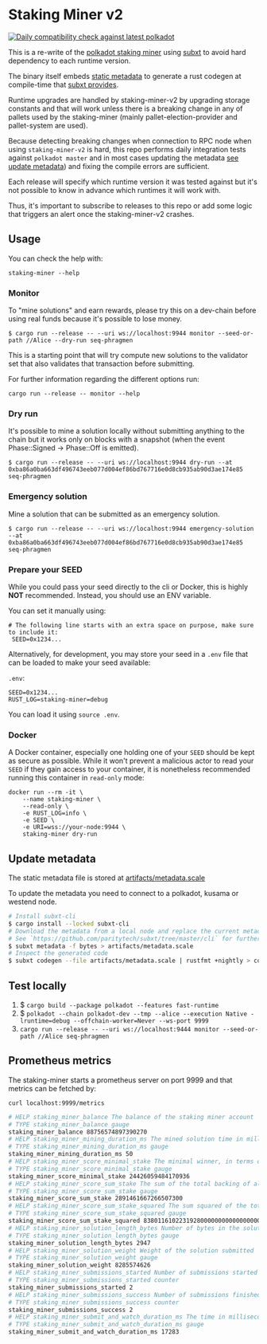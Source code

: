 # Staking Miner v2

[![Daily compatibility check against latest polkadot](https://github.com/paritytech/staking-miner-v2/actions/workflows/nightly.yml/badge.svg)](https://github.com/paritytech/staking-miner-v2/actions/workflows/nightly.yml)

This is a re-write of the [polkadot staking miner](https://github.com/paritytech/polkadot/tree/master/utils/staking-miner) using [subxt](https://github.com/paritytech/subxt) to avoid hard dependency to each runtime version.

The binary itself embeds [static metadata](./artifacts/metadata.scale) to generate a rust codegen at compile-time that [subxt provides](https://github.com/paritytech/subxt).

Runtime upgrades are handled by staking-miner-v2 by upgrading storage constants and that will work unless there is a breaking change in any of pallets used by the staking-miner (mainly pallet-election-provider and pallet-system are used).

Because detecting breaking changes when connection to RPC node when using `staking-miner-v2` is hard, this repo performs daily integration tests against `polkadot master` and in most cases updating the metadata [see update metadata](#update-metadata)) and fixing the compile errors are sufficient.

Each release will specify which runtime version it was tested against but
it's not possible to know in advance which runtimes it will work with.

Thus, it's important to subscribe to releases to this repo or add some logic that triggers an alert once the staking-miner-v2 crashes.

## Usage

You can check the help with:

```
staking-miner --help
```

### Monitor

To "mine solutions" and earn rewards, please try this on a dev-chain before using real funds because it's possible to lose money.

`$ cargo run --release -- --uri ws://localhost:9944 monitor --seed-or-path //Alice --dry-run seq-phragmen`

This is a starting point that will try compute new solutions to the validator set that also validates that
transaction before submitting.

For further information regarding the different options run:

`cargo run --release -- monitor --help`

### Dry run

It's possible to mine a solution locally without submitting anything to the chain but
it works only on blocks with a snapshot (when the event Phase::Signed → Phase::Off is emitted).

`$ cargo run --release -- --uri ws://localhost:9944 dry-run --at 0xba86a0ba663df496743eeb077d004ef86bd767716e0d8cb935ab90d3ae174e85 seq-phragmen`

### Emergency solution

Mine a solution that can be submitted as an emergency solution.

`$ cargo run --release -- --uri ws://localhost:9944 emergency-solution --at 0xba86a0ba663df496743eeb077d004ef86bd767716e0d8cb935ab90d3ae174e85 seq-phragmen`

### Prepare your SEED

While you could pass your seed directly to the cli or Docker, this is highly **NOT** recommended. Instead, you should use an ENV variable.

You can set it manually using:
```
# The following line starts with an extra space on purpose, make sure to include it:
 SEED=0x1234...
```

Alternatively, for development, you may store your seed in a `.env` file that can be loaded to make your seed available:

`.env`:
```
SEED=0x1234...
RUST_LOG=staking-miner=debug
```
You can load it using `source .env`.

### Docker

A Docker container, especially one holding one of your `SEED` should be kept as secure as possible.
While it won't prevent a malicious actor to read your `SEED` if they gain access to your container, it is nonetheless recommended running this container in `read-only` mode:

```
docker run --rm -it \
    --name staking-miner \
    --read-only \
    -e RUST_LOG=info \
    -e SEED \
    -e URI=wss://your-node:9944 \
    staking-miner dry-run
```

## Update metadata

The static metadata file is stored at [artifacts/metadata.scale](artifacts/metadata.scale)

To update the metadata you need to connect to a polkadot, kusama or westend node.

```bash
# Install subxt-cli
$ cargo install --locked subxt-cli
# Download the metadata from a local node and replace the current metadata
# See `https://github.com/paritytech/subxt/tree/master/cli` for further documentation of the `subxt-cli` tool.
$ subxt metadata -f bytes > artifacts/metadata.scale
# Inspect the generated code
$ subxt codegen --file artifacts/metadata.scale | rustfmt +nightly > code.rs
```

## Test locally

1. $ `cargo build --package polkadot --features fast-runtime`
2. $ `polkadot --chain polkadot-dev --tmp --alice --execution Native -lruntime=debug --offchain-worker=Never --ws-port 9999`
3. `cargo run --release -- --uri ws://localhost:9444 monitor --seed-or-path //Alice seq-phragmen`

## Prometheus metrics

The staking-miner starts a prometheus server on port 9999 and that metrics can be fetched by:

`curl localhost:9999/metrics`


```bash
# HELP staking_miner_balance The balance of the staking miner account
# TYPE staking_miner_balance gauge
staking_miner_balance 88756574897390270
# HELP staking_miner_mining_duration_ms The mined solution time in milliseconds.
# TYPE staking_miner_mining_duration_ms gauge
staking_miner_mining_duration_ms 50
# HELP staking_miner_score_minimal_stake The minimal winner, in terms of total backing stake
# TYPE staking_miner_score_minimal_stake gauge
staking_miner_score_minimal_stake 24426059484170936
# HELP staking_miner_score_sum_stake The sum of the total backing of all winners
# TYPE staking_miner_score_sum_stake gauge
staking_miner_score_sum_stake 2891461667266507300
# HELP staking_miner_score_sum_stake_squared The sum squared of the total backing of all winners, aka. the variance.
# TYPE staking_miner_score_sum_stake_squared gauge
staking_miner_score_sum_stake_squared 83801161022319280000000000000000000
# HELP staking_miner_solution_length_bytes Number of bytes in the solution submitted
# TYPE staking_miner_solution_length_bytes gauge
staking_miner_solution_length_bytes 2947
# HELP staking_miner_solution_weight Weight of the solution submitted
# TYPE staking_miner_solution_weight gauge
staking_miner_solution_weight 8285574626
# HELP staking_miner_submissions_started Number of submissions started
# TYPE staking_miner_submissions_started counter
staking_miner_submissions_started 2
# HELP staking_miner_submissions_success Number of submissions finished successfully
# TYPE staking_miner_submissions_success counter
staking_miner_submissions_success 2
# HELP staking_miner_submit_and_watch_duration_ms The time in milliseconds it took to submit the solution to chain and to be included in block
# TYPE staking_miner_submit_and_watch_duration_ms gauge
staking_miner_submit_and_watch_duration_ms 17283

```